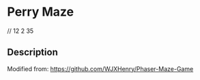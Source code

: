 # Perry Maze 

// 12 2 35 

## Description

Modified from: https://github.com/WJXHenry/Phaser-Maze-Game 